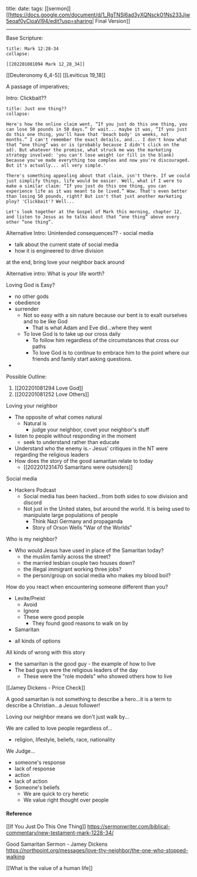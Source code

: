title: 
date:
tags: [[sermon]]
[[https://docs.google.com/document/d/1_RgTNSl6ad3yXQNsckO1Ns233Jjw5eoaf0yCioaVl94/edit?usp=sharing| Final Version]]



---
Base Scripture:
```ad-note
title: Mark 12:28-34
collapse:

[[202201081094 Mark 12_28_34]]

```

[[Deuteronomy 6_4-5]]
[[Leviticus 19_18]]



A passage of imperatives;


Intro: 
Clickbait??
```ad-note
title: Just one thing??
collapse:

Here's how the online claim went, “If you just do this one thing, you can lose 50 pounds in 50 days.” Or wait... maybe it was, “If you just do this one thing, you'll have that 'beach body' in weeks, not months.” I can't remember the exact details, and... I don't know what that “one thing” was or is (probably because I didn't click on the ad). But whatever the promise, what struck me was the marketing strategy involved: 'you can't lose weight (or fill in the blank) because you've made everything too complex and now you're discouraged. But it's actually... all very simple.'

There's something appealing about that claim, isn't there. If we could just simplify things, life would be easier. Well, what if I were to make a similar claim: “If you just do this one thing, you can experience life as it was meant to be lived.” Wow. That's even better than losing 50 pounds, right? But isn't that just another marketing ploy? 'Clickbait'? Well...

Let's look together at the Gospel of Mark this morning, chapter 12, and listen to Jesus as he talks about that “one thing” above every other “one thing”.
```

Alternative Intro:
Unintended consequences?? - social media
- talk about the current state of social media
- how it is engineered to drive division


at the end, bring love your neighbor back around

Alternative intro:
What is your life worth?


Loving God is Easy?
- no other gods
- obedience
- surrender
	- Not so easy with a sin nature because our bent is to exalt ourselves and to be like God
		- That is what Adam and Eve did...where they went
	- To love God is to take up our cross daily
		- To follow him regardless of the circumstances that cross our paths
		- To love God is to continue to embrace him to the point where our friends and family start asking questions.
- 

Possible Outline:
1. [[202201081294 Love God]]
2. [[202201081252 Love Others]]




Loving your neighbor
- The opposite of what comes natural
	- Natural is
		- judge your neighbor, covet your neighbor's stuff
- listen to people without responding in the moment
	- seek to understand rather than educate
- Understand who the enemy is.- Jesus' critiques in the NT were regarding the religious leaders
- How does the story of the good samaritan relate to today
	- [[202201231470 Samaritans were outsiders]]

Social media 
- Hackers Podcast
	- Social media has been hacked...from both sides to sow division and discord
	- Not just in the United states, but around the world. It is being used to manipulate large populations of people
		- Think Nazi Germany and propaganda
		- Story of Orson Wells "War of the Worlds"


Who is my neighbor?
- Who would Jesus have used in place of the Samaritan today?
	- the muslim family across the street?
	* the married lesbian couple two houses down?
	* the illegal immigrant working three jobs?
	* the person/group on social media who makes my blood boil?

How do you react when encountering someone different than you?
* Levite/Preist
	* Avoid
	* Ignore
	* These were good people
		* They found good reasons to walk on by
* Samaritan
- all kinds of options

All kinds of wrong with this story
- the samaritan is the good guy - the example of how to live
- The bad guys were the religious leaders of the day
	- These were the "role models" who showed others how to live


[[Jamey Dickens - Price Check]]

A good samaritan is not something to describe a hero...it is a term to describe a Christian...a Jesus follower!

Loving our neighbor means we don't just walk by...


We are called to love people regardless of...
- religion, lifestyle, beliefs, race, nationality

We Judge...
- someone's response
- lack of response
- action 
- lack of action
- Someone's beliefs
	- We are quick to cry heretic
	- We value right thought over people

#### Reference

[[If You Just Do This One Thing]]
https://sermonwriter.com/biblical-commentary/new-testament-mark-1228-34/

Good Samaritan Sermon - Jamey Dickens
https://northpoint.org/messages/love-thy-neighbor/the-one-who-stopped-walking


[[What is the value of a human life]]